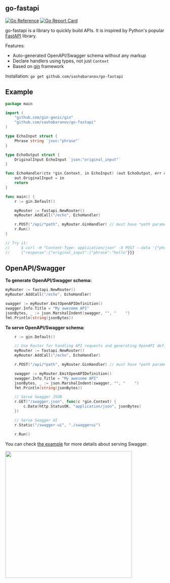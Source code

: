 ## go-fastapi
[![Go Reference](https://pkg.go.dev/badge/github.com/sashabaranov/go-fastapi.svg)](https://pkg.go.dev/github.com/sashabaranov/go-fastapi)
[![Go Report Card](https://goreportcard.com/badge/github.com/sashabaranov/go-gpt3)](https://goreportcard.com/report/github.com/sashabaranov/go-fastapi)


go-fastapi is a library to quickly build APIs. It is inspired by Python's popular [FastAPI](https://github.com/tiangolo/fastapi) library.

Features:
* Auto-generated OpenAPI/Swagger schema without any markup
* Declare handlers using types, not just `Context`
* Based on [gin](https://github.com/gin-gonic/gin) framework

Installation: `go get github.com/sashabaranov/go-fastapi`

## Example

```go
package main

import (
	"github.com/gin-gonic/gin"
	"github.com/sashabaranov/go-fastapi"
)

type EchoInput struct {
	Phrase string `json:"phrase"`
}

type EchoOutput struct {
	OriginalInput EchoInput `json:"original_input"`
}

func EchoHandler(ctx *gin.Context, in EchoInput) (out EchoOutput, err error) {
	out.OriginalInput = in
	return
}

func main() {
	r := gin.Default()

	myRouter := fastapi.NewRouter()
	myRouter.AddCall("/echo", EchoHandler)

	r.POST("/api/*path", myRouter.GinHandler) // must have *path parameter
	r.Run()
}

// Try it:
//     $ curl -H "Content-Type: application/json" -X POST --data '{"phrase": "hello"}' localhost:8080/api/echo
//     {"response":{"original_input":{"phrase":"hello"}}}
```

## OpenAPI/Swagger

**To generate OpenAPI/Swagger schema:**

```go
myRouter := fastapi.NewRouter()
myRouter.AddCall("/echo", EchoHandler)

swagger := myRouter.EmitOpenAPIDefinition()
swagger.Info.Title = "My awesome API"
jsonBytes, _ := json.MarshalIndent(swagger, "", "    ")
fmt.Println(string(jsonBytes))
```

**To serve OpenAPI/Swagger schema:**

```go
	r := gin.Default()

	// Use Router for handling API requests and generating OpenAPI definition
	myRouter := fastapi.NewRouter()
	myRouter.AddCall("/echo", EchoHandler)

	r.POST("/api/*path", myRouter.GinHandler) // must have *path parameter

	swagger := myRouter.EmitOpenAPIDefinition()
	swagger.Info.Title = "My awesome API"
	jsonBytes, _ := json.MarshalIndent(swagger, "", "    ")
	fmt.Println(string(jsonBytes))

	// Serve Swagger JSON
	r.GET("/swagger.json", func(c *gin.Context) {
		c.Data(http.StatusOK, "application/json", jsonBytes)
	})

	// Serve Swagger UI
	r.Static("/swagger-ui", "./swaggerui")

	r.Run()
```

You can check [the example](examples/) for more details about serving Swagger.

<img src="https://user-images.githubusercontent.com/677093/146807480-be53b3fb-6de8-451f-8373-e8d6da54a032.png" width="400px" height="auto">
